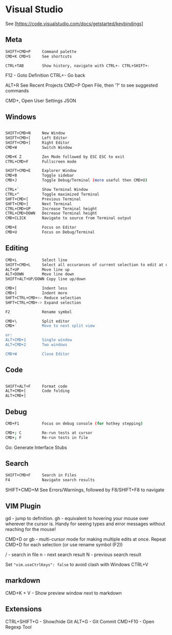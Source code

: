# Visual Studio

See [https://code.visualstudio.com/docs/getstarted/keybindings]

## Meta

```sh
SHIFT+CMD+P     Command palette
CMD+K CMD+S     See shortcuts

CTRL+TAB        Show history, navigate with CTRL+- CTRL+SHIFT+-
```

F12 -           Goto Definition
CTRL+-          Go back

ALT+R           See Recent Projects
CMD+P           Open File, then '?' to see suggested commands

CMD+,           Open User Settings JSON

## Windows

```sh

SHIFT+CMD+N     New Window
SHIFT+CMD+[     Left Editor
SHIFT+CMD+]     Right Editor
CMD+W           Switch Window

CMD+K Z         Zen Mode followed by ESC ESC to exit
CTRL+CMD+F      Fullscreen mode

SHIFT+CMD+E     Explorer Window
CMD+B           Toggle sidebar
CMD+J           Toggle Debug/Terminal (more useful then CMD+U)

CTRL+`          Show Terminal Window
CTRL+^          Toggle maximized Terminal
SHFT+CMD+[      Previous Terminal
SHFT+CMD+]      Next Terminal
CTRL+CMD+UP     Increase Terminal height
CTRL+CMD+DOWN   Decrease Terminal height
CMD+CLICK       Navigate to source from Terminal output

CMD+E           Focus on Editor
CMD+U           Focus on Debug/Terminal
```

## Editing

```sh
CMD+L           Select line
SHIFT+CMD+L     Select all occurances of current selection to edit at once
ALT+UP          Move line up
ALT+DOWN        Move line down
SHIFT+ALT+UP/DOWN Copy line up/down

CMD+[           Indent less
CMD+]           Indent more
SHFT+CTRL+CMD+<- Reduce selection
SHFT+CTRL+CMD+-> Expand selection

F2              Rename symbol

CMD+\           Split editor 
CMD+'           Move to next split view

or:
ALT+CMD+1       Single window
ALT+CMD+2       Two windows

CMD+W           Close Editor
```

## Code

```sh

SHIFT+ALT+F     Format code
ALT+CMD+[       Code folding
ALT+CMD+]

```

## Debug

```sh
CMD+F1          Focus on debug console (for hotkey stepping)

CMD+; C         Re-run tests at cursor
CMD+; F         Re-run tests in file

```
Go: Generate Interface Stubs

## Search

```sh
SHIFT+CMD+F     Search in Files
F4              Navigate search results 
```

SHIFT+CMD+M     See Errors/Warnings, followed by F8/SHIFT+F8 to navigate

## VIM Plugin

gd - jump to definition.
gh - equivalent to hovering your mouse over wherever the cursor is. Handy for seeing types and error messages without reaching for the mouse!

CMD+D or gb - multi-cursor mode for making multiple edits at once.  Repeat CMD+D for each selection (or use rename symbol (F2))

/  - search in file
n  - next search result
N  - previous search result

Set `"vim.useCtrlKeys": false` to avoid clash with Windows CTRL+V

## markdown

CMD+K + V - Show preview window next to markdown

## Extensions

CTRL+SHIFT+G - Show/hide Git
ALT+G   - Git Commit
CMD+F10 - Open Regexp Tool
